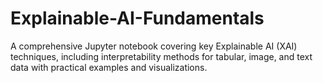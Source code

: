 # Explainable-AI-Fundamentals
A comprehensive Jupyter notebook covering key Explainable AI (XAI) techniques, including interpretability methods for tabular, image, and text data with practical examples and visualizations.
